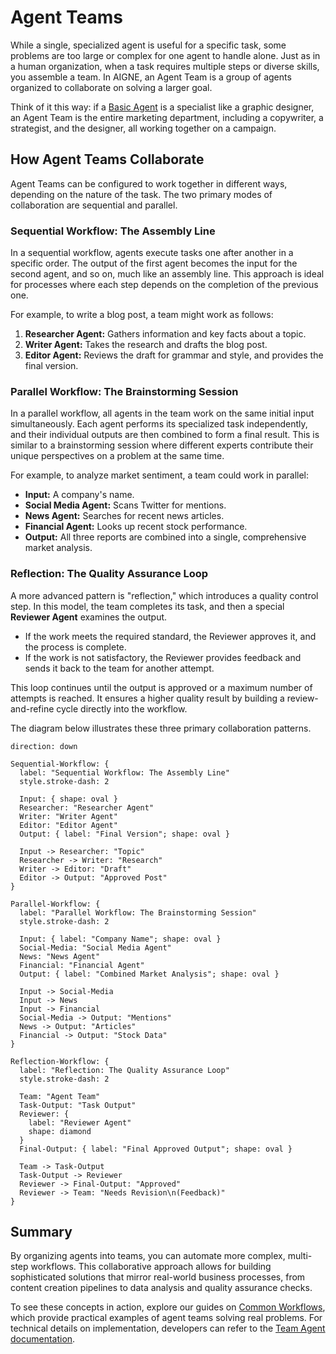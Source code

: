 # Agent Teams

While a single, specialized agent is useful for a specific task, some problems are too large or complex for one agent to handle alone. Just as in a human organization, when a task requires multiple steps or diverse skills, you assemble a team. In AIGNE, an Agent Team is a group of agents organized to collaborate on solving a larger goal.

Think of it this way: if a [Basic Agent](./user-guide-understanding-agents-basic-agents.md) is a specialist like a graphic designer, an Agent Team is the entire marketing department, including a copywriter, a strategist, and the designer, all working together on a campaign.

## How Agent Teams Collaborate

Agent Teams can be configured to work together in different ways, depending on the nature of the task. The two primary modes of collaboration are sequential and parallel.

### Sequential Workflow: The Assembly Line

In a sequential workflow, agents execute tasks one after another in a specific order. The output of the first agent becomes the input for the second agent, and so on, much like an assembly line. This approach is ideal for processes where each step depends on the completion of the previous one.

For example, to write a blog post, a team might work as follows:
1.  **Researcher Agent:** Gathers information and key facts about a topic.
2.  **Writer Agent:** Takes the research and drafts the blog post.
3.  **Editor Agent:** Reviews the draft for grammar and style, and provides the final version.

### Parallel Workflow: The Brainstorming Session

In a parallel workflow, all agents in the team work on the same initial input simultaneously. Each agent performs its specialized task independently, and their individual outputs are then combined to form a final result. This is similar to a brainstorming session where different experts contribute their unique perspectives on a problem at the same time.

For example, to analyze market sentiment, a team could work in parallel:
*   **Input:** A company's name.
*   **Social Media Agent:** Scans Twitter for mentions.
*   **News Agent:** Searches for recent news articles.
*   **Financial Agent:** Looks up recent stock performance.
*   **Output:** All three reports are combined into a single, comprehensive market analysis.

### Reflection: The Quality Assurance Loop

A more advanced pattern is "reflection," which introduces a quality control step. In this model, the team completes its task, and then a special **Reviewer Agent** examines the output.

*   If the work meets the required standard, the Reviewer approves it, and the process is complete.
*   If the work is not satisfactory, the Reviewer provides feedback and sends it back to the team for another attempt.

This loop continues until the output is approved or a maximum number of attempts is reached. It ensures a higher quality result by building a review-and-refine cycle directly into the workflow.

The diagram below illustrates these three primary collaboration patterns.

```d2
direction: down

Sequential-Workflow: {
  label: "Sequential Workflow: The Assembly Line"
  style.stroke-dash: 2

  Input: { shape: oval }
  Researcher: "Researcher Agent"
  Writer: "Writer Agent"
  Editor: "Editor Agent"
  Output: { label: "Final Version"; shape: oval }

  Input -> Researcher: "Topic"
  Researcher -> Writer: "Research"
  Writer -> Editor: "Draft"
  Editor -> Output: "Approved Post"
}

Parallel-Workflow: {
  label: "Parallel Workflow: The Brainstorming Session"
  style.stroke-dash: 2

  Input: { label: "Company Name"; shape: oval }
  Social-Media: "Social Media Agent"
  News: "News Agent"
  Financial: "Financial Agent"
  Output: { label: "Combined Market Analysis"; shape: oval }

  Input -> Social-Media
  Input -> News
  Input -> Financial
  Social-Media -> Output: "Mentions"
  News -> Output: "Articles"
  Financial -> Output: "Stock Data"
}

Reflection-Workflow: {
  label: "Reflection: The Quality Assurance Loop"
  style.stroke-dash: 2

  Team: "Agent Team"
  Task-Output: "Task Output"
  Reviewer: {
    label: "Reviewer Agent"
    shape: diamond
  }
  Final-Output: { label: "Final Approved Output"; shape: oval }

  Team -> Task-Output
  Task-Output -> Reviewer
  Reviewer -> Final-Output: "Approved"
  Reviewer -> Team: "Needs Revision\n(Feedback)"
}
```

## Summary

By organizing agents into teams, you can automate more complex, multi-step workflows. This collaborative approach allows for building sophisticated solutions that mirror real-world business processes, from content creation pipelines to data analysis and quality assurance checks.

To see these concepts in action, explore our guides on [Common Workflows](./user-guide-common-workflows.md), which provide practical examples of agent teams solving real problems. For technical details on implementation, developers can refer to the [Team Agent documentation](./developer-guide-agents-team-agent.md).